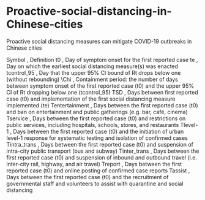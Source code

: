 # Proactive-social-distancing-in-Chinese-cities
Proactive social distancing measures can mitigate COVID-19 outbreaks in Chinese cities

Symbol	,	Definition
t0	,	Day of symptom onset for the first reported case
te	,	Day on which the earliest social distancing measure(s) was enacted
tcontrol_95	,	Day that the upper 95% CI bound of Rt drops below one (without rebounding)
\Chi	,	Containment period: the number of days between symptom onset of the first reported case (t0) and the upper 95% CI of Rt dropping below one (tcontrol_95)
TSD	,	Days between first reported case (t0) and implementation of the first social distancing measure implemented (te)
Tentertainment	,	Days between the first reported case (t0) and ban on entertainment and public gatherings (e.g. bar, café, cinema)
Tservice	,	Days between the first reported case (t0) and restrictions on public services, including hospitals, schools, stores, and restaurants
Tlevel-1	,	Days between the first reported case (t0) and the initiation of urban level-1 response for systematic testing and isolation of confirmed cases
Tintra_trans	,	Days between the first reported case (t0) and suspension of intra-city public transport (bus and subway)
Tinter_trans	,	Days between the first reported case (t0) and suspension of inbound and outbound travel (i.e. inter-city rail, highway, and air travel)
Treport	,	Days between the first reported case (t0) and online posting of confirmed case reports
Tassist	,	Days between the first reported case (t0) and the recruitment of governmental staff and volunteers to assist with quarantine and social distancing
